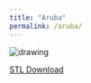 ```yaml
---
title: "Aruba"
permalink: /aruba/
---
```


![drawing](assets/drawing.png)

<a href="/assets/Aruba_205H_wall_support.stl" class="button" download> STL Download </a>
